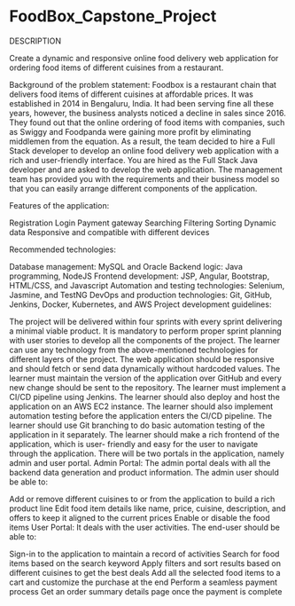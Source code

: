 # FoodBox_Capstone_Project

DESCRIPTION

Create a dynamic and responsive online food delivery web application for ordering food items of different cuisines from a restaurant.

Background of the problem statement:
Foodbox is a restaurant chain that delivers food items of different cuisines at affordable prices. It was established in 2014 in Bengaluru, India. It had been serving fine all these years, however, the business analysts noticed a decline in sales since 2016. They found out that the online ordering of food items with companies, such as Swiggy and Foodpanda were gaining more profit by eliminating middlemen from the equation. As a result, the team decided to hire a Full Stack developer to develop an online food delivery web application with a rich and user-friendly interface.
You are hired as the Full Stack Java developer and are asked to develop the web application. The management team has provided you with the requirements and their business model so that you can easily arrange different components of the application.

Features of the application:

Registration
Login
Payment gateway
Searching
Filtering
Sorting
Dynamic data
Responsive and compatible with different devices

Recommended technologies:

Database management: MySQL and Oracle
Backend logic: Java programming, NodeJS
Frontend development: JSP, Angular, Bootstrap, HTML/CSS, and Javascript
Automation and testing technologies: Selenium, Jasmine, and TestNG
DevOps and production technologies: Git, GitHub, Jenkins, Docker, Kubernetes, and AWS
Project development guidelines:

The project will be delivered within four sprints with every sprint delivering a minimal viable product.
It is mandatory to perform proper sprint planning with user stories to develop all the components of the project.
The learner can use any technology from the above-mentioned technologies for different layers of the project.
The web application should be responsive and should fetch or send data dynamically without hardcoded values.
The learner must maintain the version of the application over GitHub and every new change should be sent to the repository.
The learner must implement a CI/CD pipeline using Jenkins.
The learner should also deploy and host the application on an AWS EC2 instance.
The learner should also implement automation testing before the application enters the CI/CD pipeline.
The learner should use Git branching to do basic automation testing of the application in it separately.
The learner should make a rich frontend of the application, which is user- friendly and easy for the user to navigate through the application.
There will be two portals in the application, namely admin and user portal.
Admin Portal:
The admin portal deals with all the backend data generation and product information. The admin user should be able to:

Add or remove different cuisines to or from the application to build a rich product line
Edit food item details like name, price, cuisine, description, and offers to keep it aligned to the current prices
Enable or disable the food items
User Portal:
It deals with the user activities. The end-user should be able to:

Sign-in to the application to maintain a record of activities
Search for food items based on the search keyword
Apply filters and sort results based on different cuisines to get the best deals
Add all the selected food items to a cart and customize the purchase at the end
Perform a seamless payment process
Get an order summary details page once the payment is complete
